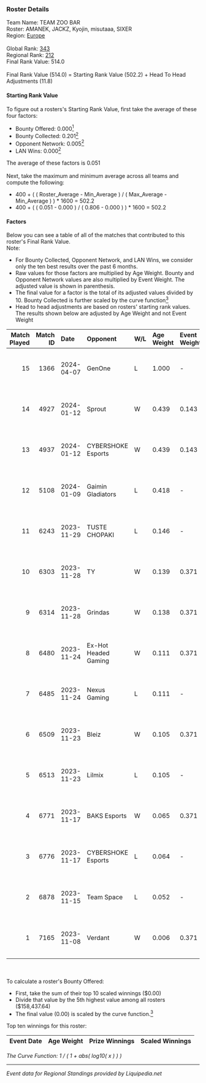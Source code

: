 ### Roster Details<br />
Team Name: TEAM ZOO BAR<br />
Roster: AMANEK, JACKZ, Kyojin, misutaaa, SIXER<br />
Region: [Europe]( ../standings_europe.md)<br />
<br />
Global Rank: [343](../standings_global.md)<br />
Regional Rank: [212]( ../standings_europe.md)<br />
Final Rank Value:  514.0<br />
<br />
Final Rank Value (514.0) = Starting Rank Value (502.2) + Head To Head Adjustments (11.8)<br />

#### Starting Rank Value<br />
To figure out a rosters's Starting Rank Value, first take the average of these four factors:<br />
- Bounty Offered: 0.000[<sup>1</sup>](#table2)
- Bounty Collected: 0.201[<sup>2</sup>](#table1)
- Opponent Network: 0.005[<sup>2</sup>](#table1)
- LAN Wins: 0.000[<sup>2</sup>](#table1)

The average of these factors is 0.051<br />
<br />
Next, take the maximum and minimum average across all teams and compute the following:<br />
- 400 + ( ( Roster_Average - Min_Average ) / ( Max_Average - Min_Average ) ) * 1600 = 502.2
- 400 + ( ( 0.051 - 0.000 ) / ( 0.806 - 0.000 ) ) * 1600 = 502.2


#### Factors<br />
Below you can see a table of all of the matches that contributed to this roster's Final Rank Value.<br />
Note:<br />

- For Bounty Collected, Opponent Network, and LAN Wins, we consider only the ten best results over the past 6 months.
- Raw values for those factors are multiplied by Age Weight. Bounty and Opponent Network values are also multiplied by Event Weight. The adjusted value is shown in parenthesis.
- The final value for a factor is the total of its adjusted values divided by 10. Bounty Collected is further scaled by the curve function[<sup>3</sup>](#curveFunction)
- Head to head adjustments are based on rosters' starting rank values. The results shown below are adjusted by Age Weight and not Event Weight
<span id="table1"></span><br />


| Match Played | Match ID | Date       | Opponent             | W/L | Age Weight | Event Weight | Bounty Collected | Opponent Network | LAN Wins  | H2H Adj. | Roster                                    |
| -: | -: | :- | :- | :- | :- | :- | :- | :- | :- | -: | :- |
|           15 |     1366 | 2024-04-07 | GenOne               | L   | 1.000      | -            | -                | -                | -         |   -12.46 | AMANEK, JACKZ, Kyojin, misutaaa, SIXER    |
|           14 |     4927 | 2024-01-12 | Sprout               | W   | 0.439      | 0.143        | 0.000 (0.000)    | 0.065 (0.004)    | 0 (0.000) |     6.43 | AMANEK, devoduvek, drac, Kyojin, SIXER    |
|           13 |     4937 | 2024-01-12 | CYBERSHOKE Esports   | W   | 0.439      | 0.143        | 0.004 (0.000)    | 0.220 (0.014)    | 0 (0.000) |    10.75 | AMANEK, devoduvek, drac, Kyojin, SIXER    |
|           12 |     5108 | 2024-01-09 | Gaimin Gladiators    | L   | 0.418      | -            | -                | -                | -         |    -0.07 | AMANEK, devoduvek, drac, Kyojin, SIXER    |
|           11 |     6243 | 2023-11-29 | TUSTE CHOPAKI        | L   | 0.146      | -            | -                | -                | -         |    -2.42 | AMANEK, devoduvek, drac, Kyojin, SIXER    |
|           10 |     6303 | 2023-11-28 | TY                   | W   | 0.139      | 0.371        | 0.011 (0.001)    | 0.055 (0.003)    | 0 (0.000) |     3.25 | fierre, maty, spardaus, tooizera, yakuza  |
|            9 |     6314 | 2023-11-28 | Grindas              | W   | 0.138      | 0.371        | 0.002 (0.000)    | 0.332 (0.017)    | 0 (0.000) |     3.28 | AMANEK, devoduvek, drac, Kyojin, SIXER    |
|            8 |     6480 | 2023-11-24 | Ex-Hot Headed Gaming | W   | 0.111      | 0.371        | 0.000 (0.000)    | 0.117 (0.005)    | 0 (0.000) |     1.81 | AMANEK, devoduvek, drac, Kyojin, SIXER    |
|            7 |     6485 | 2023-11-24 | Nexus Gaming         | L   | 0.111      | -            | -                | -                | -         |    -0.27 | AMANEK, devoduvek, drac, Kyojin, SIXER    |
|            6 |     6509 | 2023-11-23 | Bleiz                | W   | 0.105      | 0.371        | 0.000 (0.000)    | 0.000 (0.000)    | 0 (0.000) |     1.48 | AMANEK, devoduvek, drac, Kyojin, SIXER    |
|            5 |     6513 | 2023-11-23 | Lilmix               | L   | 0.105      | -            | -                | -                | -         |    -0.80 | AMANEK, devoduvek, drac, Kyojin, SIXER    |
|            4 |     6771 | 2023-11-17 | BAKS Esports         | W   | 0.065      | 0.371        | 0.003 (0.000)    | 0.084 (0.002)    | 0 (0.000) |     1.44 | AMANEK, devoduvek, drac, Kyojin, SIXER    |
|            3 |     6776 | 2023-11-17 | CYBERSHOKE Esports   | L   | 0.064      | -            | -                | -                | -         |    -0.41 | fen2k, FenomeN, flamie, Re1GN, sh1nejezzz |
|            2 |     6878 | 2023-11-15 | Team Space           | L   | 0.052      | -            | -                | -                | -         |    -0.34 | AMANEK, devoduvek, drac, Kyojin, SIXER    |
|            1 |     7165 | 2023-11-08 | Verdant              | W   | 0.006      | 0.371        | 0.027 (0.000)    | 0.662 (0.001)    | 0 (0.000) |     0.16 | arTisT, Ducky, Extinct, Girafffe, Wolfie  |

<br />
<span id="table2"></span><br />
To calculate a roster's Bounty Offered:<br />

- First, take the sum of their top 10 scaled winnings ($0.00)
- Divide that value by the 5th highest value among all rosters ($158,437.64)
- The final value (0.00) is scaled by the curve function.[<sup>3</sup>](#curveFunction)

Top ten winnings for this roster:<br />

| Event Date | Age Weight | Prize Winnings | Scaled Winnings |
| :- | -: | :- | :- |


<span id="curveFunction"></span>_The Curve Function: 1 / ( 1 + abs( log10( x ) ) )_<br />

---
_Event data for Regional Standings provided by Liquipedia.net_<br />
